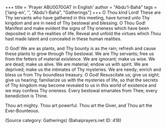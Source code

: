 +++
title = 'Prayer ABU0070GAT in English'
author = "Abdu'l-Bahá"
tags = ['lang-en', '', "Abdu'l-Bahá", "Gatherings"]
+++
O Thou kind Lord! These are Thy servants who have gathered in this meeting, have turned unto Thy kingdom and are in need of Thy bestowal and blessing. O Thou God! Manifest and make evident the signs of Thy oneness which have been deposited in all the realities of life. Reveal and unfold the virtues which Thou hast made latent and concealed in these human realities.

O God! We are as plants, and Thy bounty is as the rain; refresh and cause these plants to grow through Thy bestowal. We are Thy servants; free us from the fetters of material existence. We are ignorant; make us wise. We are dead; make us alive. We are material; endow us with spirit. We are deprived; make us the intimates of Thy mysteries. We are needy; enrich and bless us from Thy boundless treasury. O God! Resuscitate us; give us sight; give us hearing; familiarize us with the mysteries of life, so that the secrets of Thy kingdom may become revealed to us in this world of existence and we may confess Thy oneness. Every bestowal emanates from Thee; every benediction is Thine.

Thou art mighty. Thou art powerful. Thou art the Giver, and Thou art the Ever-Bounteous.

(Source category: Gatherings)
(Bahaiprayers.net ID: 418)
